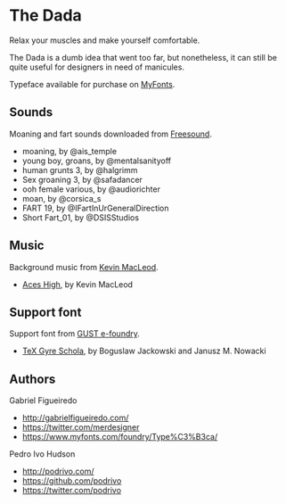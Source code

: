# The Dada
Relax your muscles and make yourself comfortable.

The Dada is a dumb idea that went too far, but nonetheless, it can still be quite useful for designers in need of manicules.

Typeface available for purchase on [MyFonts](https://www.myfonts.com/fonts/typeoca/the-dada/).

## Sounds
Moaning and fart sounds downloaded from [Freesound](http://freesound.org).
+ moaning, by @ais_temple
+ young boy, groans, by @mentalsanityoff
+ human grunts 3, by @halgrimm
+ Sex groaning 3, by @safadancer
+ ooh female various, by @audiorichter
+ moan, by @corsica_s
+ FART 19, by @IFartInUrGeneralDirection
+ Short Fart_01, by @DSISStudios

## Music
Background music from [Kevin MacLeod](http://incompetech.com/).
+ [Aces High](http://incompetech.com/music/royalty-free/index.html?isrc=USUAN1100763), by Kevin MacLeod

## Support font
Support font from [GUST e-foundry](http://www.gust.org.pl/projects/e-foundry).
+ [TeX Gyre Schola](http://www.gust.org.pl/projects/e-foundry/tex-gyre/schola), by Boguslaw Jackowski and Janusz M. Nowacki

## Authors

Gabriel Figueiredo

+ http://gabrielfigueiredo.com/
+ https://twitter.com/merdesigner
+ https://www.myfonts.com/foundry/Type%C3%B3ca/

Pedro Ivo Hudson

+ http://podrivo.com/
+ https://github.com/podrivo
+ https://twitter.com/podrivo